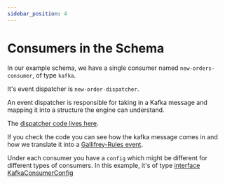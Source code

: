 ```yaml
---
sidebar_position: 4
---
```

# Consumers in the Schema

In our example schema, we have a single consumer named `new-orders-consumer`, of type `kafka`. 

It's event dispatcher is `new-order-dispatcher`. 

An event dispatcher is responsible for taking in a Kafka message and mapping it into a structure the engine can understand.

The [dispatcher code lives here](https://github.com/ralphv/gallifrey-rules-sample/blob/main/src/modules/providers/NewOrdersDispatcher.ts#L16).

If you check the code you can see how the kafka message comes in and how we translate it into a [Gallifrey-Rules event](https://github.com/ralphv/gallifrey-rules/blob/main/src/GallifreyEventType.ts#L4).

Under each consumer you have a `config` which might be different for different types of consumers. In this example, it's of type [interface KafkaConsumerConfig](https://github.com/ralphv/gallifrey-rules/blob/main/src/KafkaConsumer.ts#L309)
